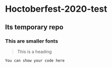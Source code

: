 # Hoctoberfest-2020-test
## Its temporary repo
### This are smaller fonts

> This is a heading 

`You can show your code here`
